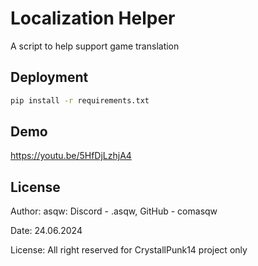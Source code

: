 
# Localization Helper

A script to help support game translation


## Deployment



```bash
pip install -r requirements.txt

```


## Demo


https://youtu.be/5HfDjLzhjA4
## License

Author: asqw: Discord - .asqw, GitHub - comasqw

Date: 24.06.2024

License: All right reserved for CrystallPunk14 project only

